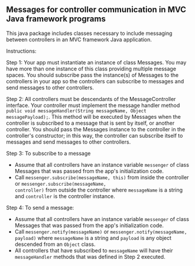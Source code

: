 ## Messages for controller communication in MVC Java framework programs

This java package includes classes necessary to include messaging between controllers in an MVC framework
Java application.

Instructions:

Step 1: Your app must instantiate an instance of class Messages.  You may have more than one instance of
this class providing multiple message spaces.  You should subscribe pass the instance(s) of Messages to the 
controllers in your app so the controllers can subscribe to messages and send messages to other controllers.

Step 2: All controllers must be descendants of the MessageController interface.  Your controller must implement 
the message handler method <code>public void messageHandler(String messageName, Object messagePayload);</code>.  This method will be executed
by Messages when the controller is subscribed to a message that is sent by itself, or another controller.  You
should pass the Messages instance to the controller in the controller's constructor; in this way, the controller
can subscribe itself to messages and send messages to other controllers.

Step 3: To subscribe to a message
* Assume that all controllers have an instance variable <code>messenger</code> of class Messages that was passed from the
app's initialization code.
* Call <code>messenger.subscribe(messageName, this)</code> from inside the controller or <code>messenger.subscribe(messageName, controller)</code> 
from outside the controller where <code>messageName</code> is a string and <code>controller</code> is the controller instance.

Step 4: To send a message:
* Assume that all controllers have an instance variable <code>messenger</code> of class Messages that was passed from the
app's initialization code.
* Call <code>messenger.notify(messageName)</code> or <code>messenger.notify(messageName, payload)</code> where 
<code>messageName</code> is a string and <code>payload</code> is any object descended from an <code>Object</code> class.
* All controllers that have subscribed to <code>messageName</code> will have their <code>messageHandler</code> methods 
that was defined in Step 2 executed.  